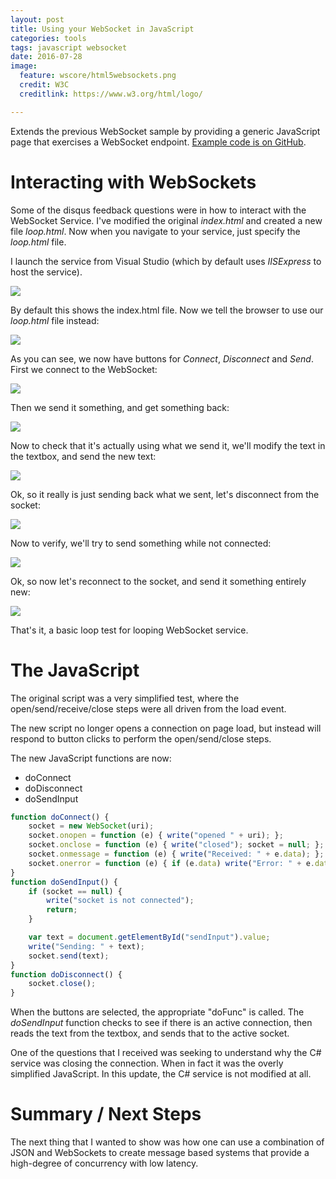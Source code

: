 ```yaml
---
layout: post
title: Using your WebSocket in JavaScript
categories: tools
tags: javascript websocket
date: 2016-07-28
image:
  feature: wscore/html5websockets.png
  credit: W3C
  creditlink: https://www.w3.org/html/logo/

---
```


Extends the previous WebSocket sample by providing a generic JavaScript
page that exercises a WebSocket endpoint.  [Example code is on GitHub](https://github.com/zbrad/webweb).

# Interacting with WebSockets

Some of the disqus feedback questions were in how to interact with the
WebSocket Service.  I've modified the original *index.html* and created a
new file *loop.html*.   Now when you navigate to your service, 
just specify the *loop.html* file.

I launch the service from Visual Studio (which by default uses *IISExpress*
to host the service).

![][11]

By default this shows the index.html file.  Now we tell the browser to use our *loop.html* file instead:

![][12]

As you can see, we now have buttons for *Connect*, *Disconnect* and *Send*.  First we connect to the
WebSocket:

![][13]

Then we send it something, and get something back:

![][14]

Now to check that it's actually using what we send it, we'll modify the text in the textbox, and
send the new text:

![][15]

Ok, so it really is just sending back what we sent, let's disconnect from the socket:

![][16]

Now to verify, we'll try to send something while not connected:

![][17]

Ok, so now let's reconnect to the socket, and send it something entirely new:

![][18]

That's it, a basic loop test for looping WebSocket service.

# The JavaScript

The original script was a very simplified test, where the open/send/receive/close steps were all
driven from the load event.

The new script no longer opens a connection on page load, but instead will respond to button clicks
to perform the open/send/close steps.

The new JavaScript functions are now:
 
- doConnect
- doDisconnect
- doSendInput 

``` javascript
function doConnect() {
    socket = new WebSocket(uri);
    socket.onopen = function (e) { write("opened " + uri); };
    socket.onclose = function (e) { write("closed"); socket = null; };
    socket.onmessage = function (e) { write("Received: " + e.data); };
    socket.onerror = function (e) { if (e.data) write("Error: " + e.data); };
}
function doSendInput() {
    if (socket == null) {
        write("socket is not connected");
        return;
    }

    var text = document.getElementById("sendInput").value;
    write("Sending: " + text);
    socket.send(text);
}
function doDisconnect() {
    socket.close();
}
```

When the buttons are selected, the appropriate "doFunc" is called.   The *doSendInput* function checks to
see if there is an active connection, then reads the
text from the textbox, and sends that to the active socket.

One of the questions that I received was seeking to understand why the C# service was closing the connection.
When in fact it was the overly simplified JavaScript.  In this update, the C# service is not modified at all.

# Summary / Next Steps

The next thing that I wanted to show was how one can use a combination of JSON and WebSockets to create
message based systems that provide a high-degree of concurrency with low latency.


[11]: /images/wsloop/start_using_loop.png
[12]: /images/wsloop/start_loop.png
[13]: /images/wsloop/ws_connect.png
[14]: /images/wsloop/ws_send_1.png
[15]: /images/wsloop/ws_send_num42.png
[16]: /images/wsloop/ws_disconnect.png
[17]: /images/wsloop/ws_send_whenclosed.png
[18]: /images/wsloop/ws_send_whenreconnected.png







